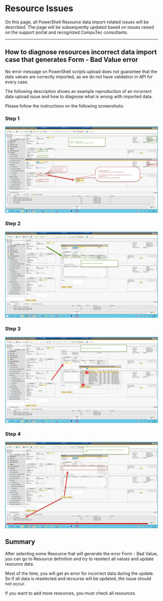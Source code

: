 # Resource Issues

On this page, all PowerShell Resource data import-related issues will be described. The page will be subsequently updated based on issues raised on the support portal and recognized CompuTec consultants.

---

## How to diagnose resources incorrect data import case that generates Form - Bad Value error

No error message on PowerShell scripts upload does not guarantee that the data values are correctly imported, as we do not have validation in API for every case.

The following description shows an example reproduction of an incorrect data upload issue and how to diagnose what is wrong with imported data.

Please follow the instructions on the following screenshots:

### Step 1

![Incorrect Data](./media/ps-resource-incorrect-data-1.webp)

### Step 2

![Incorrect Data](./media/ps-resource-incorrect-data-2.webp)

### Step 3

![Incorrect Data](./media/ps-resource-incorrect-data-3.webp)

### Step 4

![Incorrect Data](./media/ps-resource-incorrect-data-4.webp)

## Summary

After selecting some Resource that will generate the error Form - Bad Value, you can go to Resource definition and try to reselect all values and update resource data.

Most of the time, you will get an error for incorrect data during the update. So if all data is reselected and recourse will be updated, the issue should not occur.

If you want to add more resources, you must check all resources.
